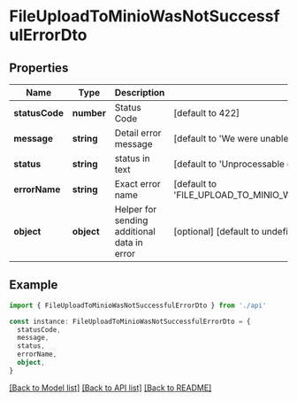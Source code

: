 # FileUploadToMinioWasNotSuccessfulErrorDto

## Properties

| Name           | Type       | Description                                 | Notes                                                        |
| -------------- | ---------- | ------------------------------------------- | ------------------------------------------------------------ |
| **statusCode** | **number** | Status Code                                 | [default to 422]                                             |
| **message**    | **string** | Detail error message                        | [default to 'We were unable to upload file to minio']        |
| **status**     | **string** | status in text                              | [default to 'Unprocessable entity error']                    |
| **errorName**  | **string** | Exact error name                            | [default to 'FILE_UPLOAD_TO_MINIO_WAS_NOT_SUCCESSFUL_ERROR'] |
| **object**     | **object** | Helper for sending additional data in error | [optional] [default to undefined]                            |

## Example

```typescript
import { FileUploadToMinioWasNotSuccessfulErrorDto } from './api'

const instance: FileUploadToMinioWasNotSuccessfulErrorDto = {
  statusCode,
  message,
  status,
  errorName,
  object,
}
```

[[Back to Model list]](../README.md#documentation-for-models) [[Back to API list]](../README.md#documentation-for-api-endpoints) [[Back to README]](../README.md)
